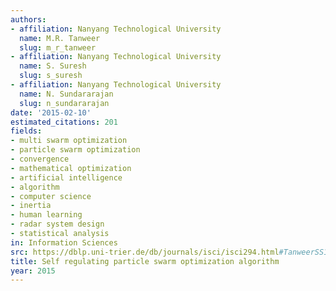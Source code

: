 ```yaml
---
authors:
- affiliation: Nanyang Technological University
  name: M.R. Tanweer
  slug: m_r_tanweer
- affiliation: Nanyang Technological University
  name: S. Suresh
  slug: s_suresh
- affiliation: Nanyang Technological University
  name: N. Sundararajan
  slug: n_sundararajan
date: '2015-02-10'
estimated_citations: 201
fields:
- multi swarm optimization
- particle swarm optimization
- convergence
- mathematical optimization
- artificial intelligence
- algorithm
- computer science
- inertia
- human learning
- radar system design
- statistical analysis
in: Information Sciences
src: https://dblp.uni-trier.de/db/journals/isci/isci294.html#TanweerSS15
title: Self regulating particle swarm optimization algorithm
year: 2015
---
```

